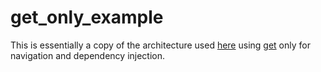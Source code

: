 # get_only_example

This is essentially a copy of the architecture used [here](https://www.filledstacks.com/post/flutter-provider-architecture-sharing-data-across-your-models/) using [get](https://pub.dev/packages/get) only for navigation and dependency injection.
